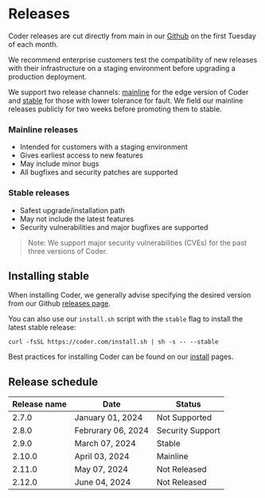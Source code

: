 # Releases

Coder releases are cut directly from main in our
[Github](https://github.com/coder/coder) on the first Tuesday of each month.

We recommend enterprise customers test the compatibility of new releases with
their infrastructure on a staging environment before upgrading a production
deployment.

We support two release channels:
[mainline](https://github.com/coder/coder/releases/v2.10.0) for the edge version of
Coder and [stable](https://github.com/coder/coder/releases/latest) for those with
lower tolerance for fault. We field our mainline releases publicly for two weeks
before promoting them to stable.

### Mainline releases

- Intended for customers with a staging environment
- Gives earliest access to new features
- May include minor bugs
- All bugfixes and security patches are supported

### Stable releases

- Safest upgrade/installation path
- May not include the latest features
- Security vulnerabilities and major bugfixes are supported

> Note: We support major security vulnerabilities (CVEs) for the past three
> versions of Coder.

## Installing stable

When installing Coder, we generally advise specifying the desired version from
our Github [releases page](https://github.com/coder/coder/releases).

You can also use our `install.sh` script with the `stable` flag to install the
latest stable release:

```shell
curl -fsSL https://coder.com/install.sh | sh -s -- --stable
```

Best practices for installing Coder can be found on our [install](./index.md)
pages.

## Release schedule

| Release name | Date               | Status           |
| ------------ | ------------------ | ---------------- |
| 2.7.0        | January 01, 2024   | Not Supported    |
| 2.8.0        | Februrary 06, 2024 | Security Support |
| 2.9.0        | March 07, 2024     | Stable           |
| 2.10.0       | April 03, 2024     | Mainline         |
| 2.11.0       | May 07, 2024       | Not Released     |
| 2.12.0       | June 04, 2024      | Not Released     |
